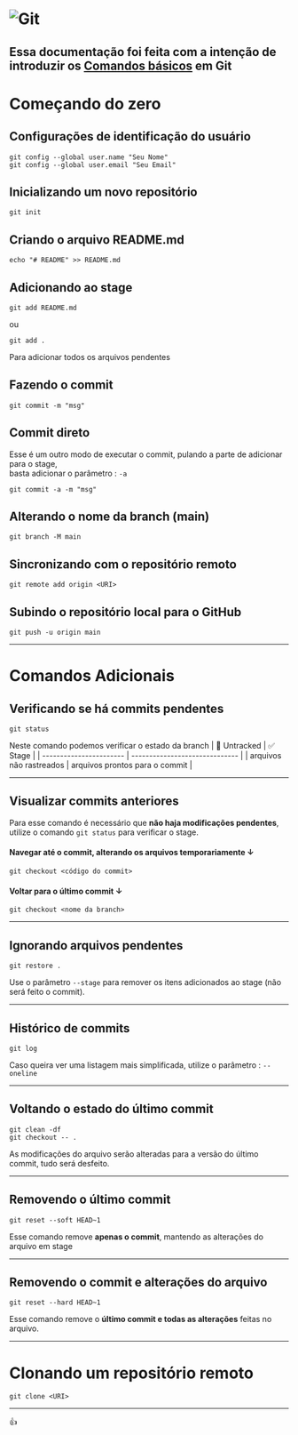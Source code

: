 # ![Git](https://blog-geek-midia.s3.amazonaws.com/wp-content/uploads/2020/08/06103546/comandos-git.png)

## Essa documentação foi feita com a intenção de introduzir os [Comandos básicos](https://comandosgit.github.io/) em Git

# Começando do zero

## Configurações de identificação do usuário
```
git config --global user.name "Seu Nome"
git config --global user.email "Seu Email"
```

## Inicializando um novo repositório
```
git init
```

## Criando o arquivo README.md
```
echo "# README" >> README.md
```

## Adicionando ao stage
  ``` git add README.md ```

  ou

``` git add . ```

  Para adicionar todos os arquivos pendentes

## Fazendo o commit
```
git commit -m "msg"
```

## Commit direto
  Esse é um outro modo de executar o commit, pulando a parte de adicionar para o stage,  
  basta adicionar o parâmetro : ``` -a ```
```
git commit -a -m "msg"
```

## Alterando o nome da branch (main)
```
git branch -M main
```

## Sincronizando com o repositório remoto
```
git remote add origin <URI>
```

## Subindo o repositório local para o GitHub
```
git push -u origin main
```


---


# Comandos Adicionais

## Verificando se há commits pendentes
```
git status
```
  Neste comando podemos verificar o estado da branch 
| :red_circle: Untracked  | :white_check_mark: Stage       |
| ----------------------- | ------------------------------ |
| arquivos não rastreados | arquivos prontos para o commit |

---

## Visualizar commits anteriores
  Para esse comando é necessário que **não haja modificações pendentes**, utilize o comando ``` git status ``` para verificar o stage.
  #### Navegar até o commit, alterando os arquivos temporariamente ↓
```
git checkout <código do commit>
```

  #### Voltar para o último commit ↓
```
git checkout <nome da branch>
```

---

## Ignorando arquivos pendentes
```
git restore .
```
  Use o parâmetro ``` --stage ``` para remover os itens adicionados ao stage (não será feito o commit).

---

## Histórico de commits
```
git log
```
  Caso queira ver uma listagem mais simplificada, utilize o parâmetro : ``` --oneline ```

---

## Voltando o estado do último commit
```
git clean -df
git checkout -- .
```
  As modificações do arquivo serão alteradas para a versão do último commit, tudo será desfeito.

---

## Removendo o último commit
```
git reset --soft HEAD~1
```
  Esse comando remove **apenas o commit**, mantendo as alterações do arquivo em stage

---

## Removendo o commit e alterações do arquivo
```
git reset --hard HEAD~1
```
  Esse comando remove o **último commit e todas as alterações** feitas no arquivo.

---

# Clonando um repositório remoto
```
git clone <URI>
```

---

:thumbsup: